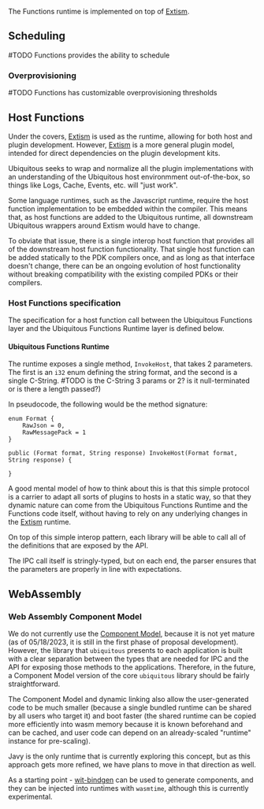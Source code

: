 

The Functions runtime is implemented on top of [Extism](https://extism.org).



## Scheduling

#TODO Functions provides the ability to schedule


### Overprovisioning

#TODO Functions has customizable overprovisioning thresholds 


## Host Functions

Under the covers, [Extism](https://extism.org) is used as the runtime, allowing for both host and plugin development. However, [Extism](https://extism.org) is a more general plugin model, intended for direct dependencies on the plugin development kits.

Ubiquitous seeks to wrap and normalize all the plugin implementations with an understanding of the Ubiquitous host environmment out-of-the-box, so things like Logs, Cache, Events, etc. will "just work".

Some language runtimes, such as the Javascript runtime, require the host function implementation to be embedded within the compiler.  This means that, as host functions are added to the Ubiquitous runtime, all downstream Ubiquitous wrappers around Extism would have to change.

To obviate that issue, there is a single interop host function that provides all of the downstream host function functionality.  That single host function can be added statically to the PDK compilers once, and as long as that interface doesn't change, there can be an ongoing evolution of host functionality without breaking compatibility with the existing compiled PDKs or their compilers.

### Host Functions specification

The specification for a host function call between the Ubiquitous Functions layer and the Ubiquitous Functions Runtime layer is defined below.

#### Ubiquitous Functions Runtime

The runtime exposes a single method, `InvokeHost`, that takes 2 parameters.  The first is an `i32` enum defining the string format, and the second is a single C-String. #TODO is the C-String 3 params or 2? is it null-terminated or is there a length passed?)

In pseudocode, the following would be the method signature:
```
enum Format {
    RawJson = 0,
    RawMessagePack = 1
}

public (Format format, String response) InvokeHost(Format format, String response) {

}
```

A good mental model of how to think about this is that this simple protocol is a carrier to adapt all sorts of plugins to hosts in a static way, so that they dynamic nature can come from the Ubiquitous Functions Runtime and the Functions code itself, without having to rely on any underlying changes in the [Extism](https://extism.org) runtime.

On top of this simple interop pattern, each library will be able to call all of the definitions that are exposed by the API.

The IPC call itself is stringly-typed, but on each end, the parser ensures that the parameters are properly in line with expectations.





## WebAssembly
### Web Assembly Component Model
We do not currently use the [Component Model](https://www.fermyon.com/blog/webassembly-component-model), because it is not yet mature (as of 05/18/2023, it is still in the first phase of proposal development).  However, the library that `ubiquitous` presents to each application is built with a clear separation between the types that are needed for IPC and the API for exposing those methods to the applications.  Therefore, in the future, a Component Model version of the core `ubiquitous` library should be fairly straightforward.

The Component Model and dynamic linking also allow the user-generated code to be much smaller (because a single bundled runtime can be shared by all users who target it) and boot faster (the shared runtime can be copied more efficiently into wasm memory because it is known beforehand and can be cached, and user code can depend on an already-scaled "runtime" instance for pre-scaling).

Javy is the only runtime that is currently exploring this concept, but as this approach gets more refined, we have plans to move in that direction as well.

As a starting point - [wit-bindgen](https://github.com/bytecodealliance/wit-bindgen#host-runtimes-for-components) can be used to generate components, and they can be injected into runtimes with `wasmtime`, although this is currently experimental.
